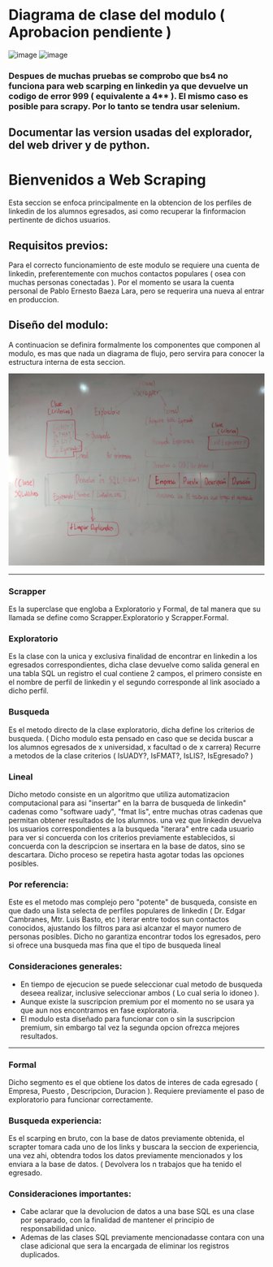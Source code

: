 # Diagrama de clase del modulo ( Aprobacion pendiente )
![image](https://github.com/JulioAlcocer22/OOP-Project/assets/75227439/62c418a1-87f3-42ca-9d33-836a30ee9d24)
![image](https://github.com/JulioAlcocer22/OOP-Project/assets/75227439/ea8dea31-1e25-4b19-96e0-767a64329174)


### Despues de muchas pruebas se comprobo que bs4 no funciona para web scarping en linkedin ya que devuelve un codigo de error 999 ( equivalente a 4** ). El mismo caso es posible para scrapy. Por lo tanto se tendra usar selenium.

## Documentar las version usadas del explorador, del web driver y de python.


# Bienvenidos a Web Scraping
Esta seccion se enfoca principalmente en la obtencion de los perfiles de linkedin de los alumnos egresados, asi como recuperar la finformacion pertinente de dichos usuarios.

## Requisitos previos:
Para el correcto funcionamiento de este modulo se requiere una cuenta de linkedin, preferentemente con muchos contactos populares ( osea con muchas personas conectadas ). 
Por el momento se usara la cuenta personal de Pablo Ernesto Baeza Lara, pero se requerira una nueva al entrar en produccion.

## Diseño del modulo:
A continuacion se definira formalmente los componentes que componen al modulo, es mas que nada un diagrama de flujo, pero servira para conocer la estructura interna de esta seccion.

![Diagrama](/Diagrama.jpeg)

---

### Scrapper
Es la superclase que engloba a Exploratorio y Formal, de tal manera que su llamada se define como Scrapper.Exploratorio y Scrapper.Formal.

### Exploratorio
Es la clase con la unica y exclusiva finalidad de encontrar en linkedin a los egresados correspondientes, dicha clase devuelve como salida general en una tabla SQL un registro
el cual contiene 2 campos, el primero consiste en el nombre de perfil de linkedin y el segundo corresponde al link asociado a dicho perfil.

### Busqueda
Es el metodo directo de la clase exploratorio, dicha define los criterios de busqueda. ( Dicho modulo esta pensado en caso que se decida buscar a los alumnos egresados de x universidad, x facultad o de x carrera)
Recurre a metodos de la clase criterios ( IsUADY?, IsFMAT?, IsLIS?, IsEgresado? )

### Lineal
Dicho metodo consiste en un algoritmo que utiliza automatizacion computacional para asi "insertar" en la barra de busqueda de linkedin" cadenas como "software uady", "fmat lis", entre muchas otras cadenas que permitan obtener resultados de los alumnos. una vez que linkedin devuelva los usuarios correspondientes a la busqueda "iterara" entre cada usuario para ver si concuerda con los criterios previamente establecidos, si concuerda con la descripcion se insertara en la base de datos, sino se descartara. Dicho proceso se repetira hasta agotar todas las opciones posibles.

### Por referencia:
Este es el metodo mas complejo pero "potente" de busqueda, consiste en que dado una lista selecta de perfiles populares de linkedin ( Dr. Edgar Cambranes, Mtr. Luis Basto, etc )
iterar entre todos sun contactos conocidos, ajustando los filtros para asi alcanzar el mayor numero de personas posibles. Dicho no garantiza encontrar todos los egresados, pero si ofrece una busqueda mas fina que el tipo de busqueda lineal

### Consideraciones generales:
- En tiempo de ejecucion se puede seleccionar cual metodo de busqueda deseea realizar, inclusive seleccionar ambos ( Lo cual seria lo idoneo ).
- Aunque existe la suscripcion premium por el momento no se usara ya que aun nos encontramos en fase exploratoria.
- El modulo esta diseñado para funcionar con o sin la suscripcion premium, sin embargo tal vez la segunda opcion ofrezca mejores resultados.

---

### Formal
Dicho segmento es el que obtiene los datos de interes de cada egresado ( Empresa, Puesto , Descripcion, Duracion ).
Requiere previamente el paso de exploratorio para funcionar correctamente. 

### Busqueda experiencia:
Es el scarping en bruto, con la base de datos previamente obtenida, el scrapter tomara cada uno de los links y buscara la seccion de experiencia, una vez ahi, obtendra todos los datos previamente mencionados y los enviara a la base de datos. ( Devolvera los n trabajos que ha tenido el egresado.

### Consideraciones importantes:
- Cabe aclarar que la devolucion de datos a una base SQL es una clase por separado, con la finalidad de mantener el principio de responsabilidad unico.
- Ademas de las clases SQL previamente mencionadasse contara con una clase adicional que sera la encargada de eliminar los registros duplicados.



